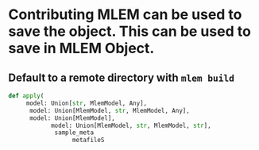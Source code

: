 # Contributing MLEM can be used to save the object. This can be used to save in MLEM Object.

## Default to a remote directory with `mlem build`

```py
def apply(
     model: Union[str, MlemModel, Any],
      model: Union[MlemModel, str, MlemModel, Any],
      model: Union[MlemModel],
            model: Union[MlemModel, str, MlemModel, str],
             sample_meta
                  metafileS
                                                                                                                                                                                                                                                                                                                                                                                                                                                                                                                                                                                                                           